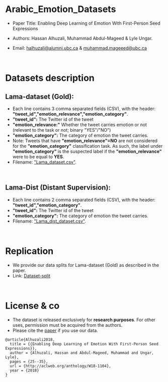# Arabic_Emotion_Datasets
* Paper Title: Enabling Deep Learning of Emotion With First-Person Seed Expressions

* Authors: Hassan Alhuzali, Muhammad Abdul-Mageed & Lyle Ungar.

* Email: halhuzali@alumni.ubc.ca & muhammad.mageeed@ubc.ca

</br>

# Datasets description
## Lama-dataset (Gold):
	
* Each line contains 3 comma separated fields (CSV), with the header: **"tweet_id","emotion_relevance","emotion_category"**.
* **"tweet_id":** The Twitter id of the tweet
* **"emotion_relevance:"** Whether the tweet carries emotion or not (relevant to the task or not; binary "YES"/"NO")
* **"emotion_category":** The category of emotion the tweet carries.
* Note: Tweets that have **"emotion_relevance"=NO** are not considered for the **"emotion_category"** classification task. As such, the label under **"emotion_category"** is the suspected label if the  **"emotion_relevance"** were to be equal to **YES**.
* Filename: ["Lama_dataset.csv"](https://github.com/UBC-NLP/ara_emotion_naacl2018/blob/master/datasets/Lama_dataset.csv).

</br>

## Lama-Dist (Distant Supervision):
* Each line contains 2 comma separated fields (CSV), with the header: **"tweet_id","emotion_category"**.
* **"tweet_id":** The Twitter id of the tweet
* **"emotion_category":** The category of emotion the tweet carries.
* Filename: ["Lama_dist_dataset.csv"](https://github.com/UBC-NLP/ara_emotion_naacl2018/blob/master/datasets/Lama_dist_dataset.csv).

</br>

# Replication

* We provide our data splits for Lama-dataset (Gold) as described in the paper. 
* Link: [Dataset-split](https://github.com/UBC-NLP/ara_emotion_naacl2018/tree/master/data_splits)

</br>

# License & co
* The dataset is released exclusively for **research purposes**. For other uses, permission must be acquired from the authors.
* Please cite the [paper](http://aclweb.org/anthology/W18-1104) if you use our data.

```
@article{Alhuzali2018,
  title = {{Enabling Deep Learning of Emotion With First-Person Seed Expressions}},
  author = {Alhuzali, Hassan and Abdul-Mageed, Muhammad and Ungar, Lyle},
  pages = {25--35},
  url = {http://aclweb.org/anthology/W18-1104},
  year = {2018}
}
```
